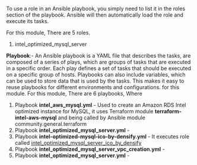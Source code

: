To use a role in an Ansible playbook, you simply need to list it in the roles section of the playbook. Ansible will then automatically load the role and execute its tasks.

For this module, There are 5 roles.
1. <a name="input_intel_optimized_mysql_server_ico_by_densify"> intel_optimized_mysql_server</a> 

**Playbook**:- An Ansible playbook is a YAML file that describes the tasks, are composed of a series of plays, which are groups of tasks that are executed in a specific order. Each play defines a set of tasks that should be executed on a specific group of hosts.
         Playbooks can also include variables, which can be used to store data that is used by the tasks. This makes it easy to reuse playbooks for different environments and configurations.
         for this module. 
For this module, There are 6 playbooks, Where
1. Playbook **intel_aws_mysql.yml** - Used to create an Amazon RDS Intel optimized instance for MySQL, it uses Terraform module **terraform-intel-aws-mysql** and being called by Ansible module community.general.terraform
2. Playbook **intel_optimized_mysql_server.yml** - 
3. Playbook **intel-optimized-mysql-ico-by-densify.yml** - It executes role called [intel\_optimized\_mysql\_server\_ico\_by\_densify](#input_intel_optimized_mysql_server_ico_by_densify)
5. Playbook **intel_optimized_mysql_server_vpc_creation.yml** - 
6. Playbook **intel_optimized_mysql_server.yml** - 
